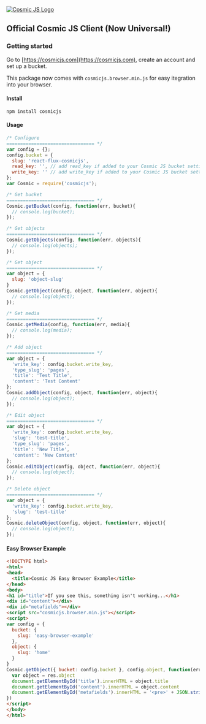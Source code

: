 [![Cosmic JS Logo](https://cosmicjs.com/images/marketing/logo-w-brand.jpg)](https://cosmicjs.com/)
## Official Cosmic JS Client (Now Universal!)

### Getting started
Go to [https://cosmicjs.com](https://cosmicjs.com), create an account and set up a bucket.

This package now comes with `cosmicjs.browser.min.js` for easy itegration into your browser.

#### Install
```
npm install cosmicjs
```

#### Usage

```javascript
/* Configure
================================ */
var config = {};
config.bucket = {
  slug: 'react-flux-cosmicjs',
  read_key: '', // add read_key if added to your Cosmic JS bucket settings
  write_key: '' // add write_key if added to your Cosmic JS bucket settings
};
var Cosmic = require('cosmicjs');

/* Get bucket
================================ */
Cosmic.getBucket(config, function(err, bucket){
  // console.log(bucket);
});

/* Get objects
================================ */
Cosmic.getObjects(config, function(err, objects){
  // console.log(objects);
});

/* Get object
================================ */
var object = {
  slug: 'object-slug'
}
Cosmic.getObject(config, object, function(err, object){
  // console.log(object);
});

/* Get media
================================ */
Cosmic.getMedia(config, function(err, media){
  // console.log(media);
});

/* Add object
================================ */
var object = {
  'write_key': config.bucket.write_key,
  'type_slug': 'pages',
  'title': 'Test Title',
  'content': 'Test Content'
};
Cosmic.addObject(config, object, function(err, object){
  // console.log(object);
});

/* Edit object
================================ */
var object = {
  'write_key': config.bucket.write_key,
  'slug': 'test-title',
  'type_slug': 'pages',
  'title': 'New Title',
  'content': 'New Content'
};
Cosmic.editObject(config, object, function(err, object){
  // console.log(object);
});

/* Delete object
================================ */
var object = {
  'write_key': config.bucket.write_key,
  'slug': 'test-title'
};
Cosmic.deleteObject(config, object, function(err, object){
  // console.log(object);
});
```
#### Easy Browser Example
```html
<!DOCTYPE html>
<html>
<head>
  <title>Cosmic JS Easy Browser Example</title>
</head>
<body>
<h1 id="title">If you see this, something isn't working...</h1>
<div id="content"></div>
<div id="metafields"></div>
<script src="cosmicjs.browser.min.js"></script>
<script>
var config = {
  bucket: {
    slug: 'easy-browser-example'
  },
  object: {
    slug: 'home'
  }
}
Cosmic.getObject({ bucket: config.bucket }, config.object, function(err, res) {
  var object = res.object
  document.getElementById('title').innerHTML = object.title
  document.getElementById('content').innerHTML = object.content
  document.getElementById('metafields').innerHTML = '<pre>' + JSON.stringify(object.metafields, null, 2) + '</pre>'
})
</script>
</body>
</html>
```